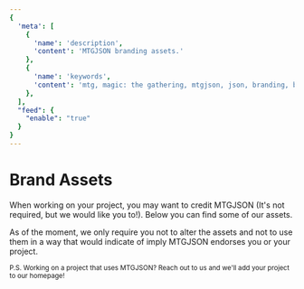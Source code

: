 ```yaml
---
{
  'meta': [
    {
      'name': 'description',
      'content': 'MTGJSON branding assets.'
    },
    {
      'name': 'keywords',
      'content': 'mtg, magic: the gathering, mtgjson, json, branding, branding assets, brand, assets, logo',
    },
  ],
  "feed": {
    "enable": "true"
  }
}
---
```


# Brand Assets

When working on your project, you may want to credit MTGJSON (It's not required, but we would like you to!). Below you can find some of our assets.

As of the moment, we only require you not to alter the assets and not to use them in a way that would indicate of imply MTGJSON endorses you or your project.

<small>P.S. Working on a project that uses MTGJSON? Reach out to us and we'll add your project to our homepage!</small>

<BrandAssets/>